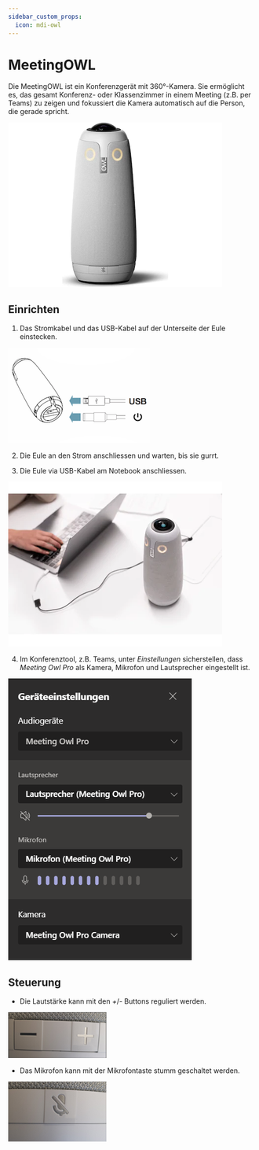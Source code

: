 ```yaml
---
sidebar_custom_props:
  icon: mdi-owl
---
```


#  MeetingOWL


Die MeetingOWL ist ein Konferenzgerät mit 360°-Kamera. Sie ermöglicht es, das gesamt Konferenz- oder Klassenzimmer in einem Meeting (z.B. per Teams) zu zeigen und fokussiert die Kamera automatisch auf die Person, die gerade spricht.

![](./images/owl-1.png)

## Einrichten

1. Das Stromkabel und das USB-Kabel auf der Unterseite der Eule einstecken.

![](./images/owl-4.png)

2. Die Eule an den Strom anschliessen und warten, bis sie gurrt.

3. Die Eule via USB-Kabel am Notebook anschliessen.

![](./images/owl-2.png)

4. Im Konferenztool, z.B. Teams, unter _Einstellungen_ sicherstellen, dass _Meeting Owl Pro_ als Kamera, Mikrofon und Lautsprecher eingestellt ist.

![](./images/owl-3.png)

## Steuerung

* Die Lautstärke kann mit den _+_/_-_ Buttons reguliert werden.

![](./images/owl-5.png)

* Das Mikrofon kann mit der Mikrofontaste stumm geschaltet werden.

![](./images/owl-6.png)